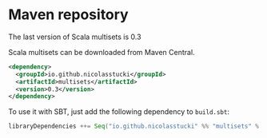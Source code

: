 Maven repository
================

The last version of Scala multisets is 0.3

Scala multisets can be downloaded from Maven Central.
```xml
<dependency>
  <groupId>io.github.nicolasstucki</groupId>
  <artifactId>multisets</artifactId>
  <version>0.3</version>
</dependency>
```


To use it with SBT, just add the following dependency to `build.sbt`:
```scala
libraryDependencies ++= Seq("io.github.nicolasstucki" %% "multisets" % "0.3")
```
